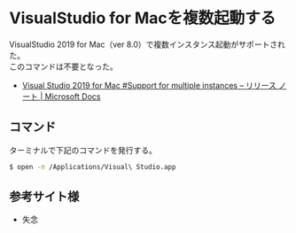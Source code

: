 # VisualStudio for Macを複数起動する

VisualStudio 2019 for Mac（ver 8.0）で複数インスタンス起動がサポートされた。  
このコマンドは不要となった。

* [Visual Studio 2019 for Mac #Support for multiple instances – リリース ノート \| Microsoft Docs](https://docs.microsoft.com/ja-jp/visualstudio/releasenotes/vs2019-mac-relnotes#multipleinstances)

## コマンド

ターミナルで下記のコマンドを発行する。

```sh
$ open -n /Applications/Visual\ Studio.app
```

## 参考サイト様

* 失念
